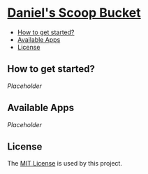# [Daniel's Scoop Bucket](https://github.com/dbtedman/scoop-bucket)

- [How to get started?](#how-to-get-started)
- [Available Apps](#available-apps)
- [License](#license)

## How to get started?

_Placeholder_

## Available Apps

_Placeholder_

## License

The [MIT License](./LICENSE.md) is used by this project.